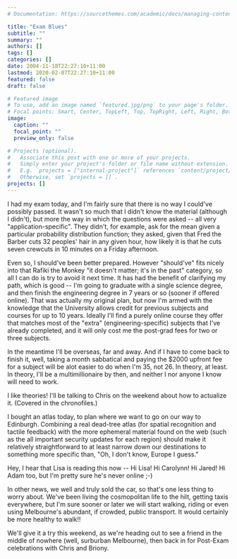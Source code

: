 ```yaml
---
# Documentation: https://sourcethemes.com/academic/docs/managing-content/

title: "Exam Blues"
subtitle: ""
summary: ""
authors: []
tags: []
categories: []
date: 2004-11-18T22:27:10+11:00
lastmod: 2020-02-07T22:27:10+11:00
featured: false
draft: false

# Featured image
# To use, add an image named `featured.jpg/png` to your page's folder.
# Focal points: Smart, Center, TopLeft, Top, TopRight, Left, Right, BottomLeft, Bottom, BottomRight.
image:
  caption: ""
  focal_point: ""
  preview_only: false

# Projects (optional).
#   Associate this post with one or more of your projects.
#   Simply enter your project's folder or file name without extension.
#   E.g. `projects = ["internal-project"]` references `content/project/deep-learning/index.md`.
#   Otherwise, set `projects = []`.
projects: []
---
```

I had my exam today, and I'm fairly sure that there is no way I could've possibly passed. It wasn't so much that I didn't know the material (although I didn't), but more the way in which the questions were asked -- all very "application-specific". They didn't, for example, ask for the mean given a particular probability distribution function; they asked, given that Fred the Barber cuts 32 peoples' hair in any given hour, how likely it is that he cuts seven crewcuts in 10 minutes on a Friday afternoon.

Even so, I should've been better prepared. However "should've" fits nicely into that Rafiki the Monkey "it doesn't matter; it's in the past" category, so all I can do is try to avoid it next time. It has had the benefit of clarifying my path, which is good -- I'm going to graduate with a single science degree, and then finish the engineering degree in 7 years or so (sooner if offered online). That was actually my original plan, but now I'm armed with the knowledge that the University allows credit for previous subjects and courses for up to 10 years. Ideally I'll find a purely online course they offer that matches most of the "extra" (engineering-specific) subjects that I've already completed, and it will only cost me the post-grad fees for two or three subjects.

In the meantime I'll be overseas, far and away. And if I have to come back to finish it, well, taking a month sabbatical and paying the $2000 upfront fee for a subject will be alot easier to do when I'm 35, not 26. In theory, at least. In theory, I'll be a multimillionaire by then, and neither I nor anyone I know will need to work.

I like theories! I'll be talking to Chris on the weekend about how to actualize it. (Covered in the chronofiles.)

I bought an atlas today, to plan where we want to go on our way to Edinburgh. Combining a real dead-tree atlas (for spatial recognition and tactile feedback) with the more ephemeral material found on the web (such as the all important security updates for each region) should make it relatively straightforward to at least narrow down our destinations to something more specific than, "Oh, I don't know, Europe I guess."

Hey, I hear that Lisa is reading this now -- Hi Lisa! Hi Carolynn! Hi Jared! Hi Adam too, but I'm pretty sure he's never online ;-)

In other news, we well and truly sold the car, so that's one less thing to worry about. We've been living the cosmopolitan life to the hilt, getting taxis everywhere, but I'm sure sooner or later we will start walking, riding or even using Melbourne's abundant, if crowded, public transport. It would certainly be more healthy to walk!!

We'll give it a try this weekend, as we're heading out to see a friend in the middle of nowhere (well, surburban Melbourne), then back in for Post-Exam celebrations with Chris and Briony.
